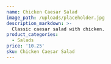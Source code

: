 ```yaml
---
name: Chicken Caesar Salad
image_path: /uploads/placeholder.jpg
description_markdown: >-
  Classic caesar salad with chicken.
product_categories:
  - Salads
price: '10.25'
sku: Chicken Caesar Salad
---
```

